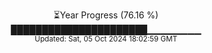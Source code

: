 <p align="center">
⏳Year Progress (76.16 %)<br>
██████████████████████▁▁▁▁▁▁▁▁ <br>
<sub>Updated: Sat, 05 Oct 2024 18:02:59 GMT</sub>
</p>

